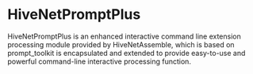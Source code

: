 # HiveNetPromptPlus

HiveNetPromptPlus is an enhanced interactive command line extension processing module provided by HiveNetAssemble, which is based on prompt_toolkit is encapsulated and extended to provide easy-to-use and powerful command-line interactive processing function.
